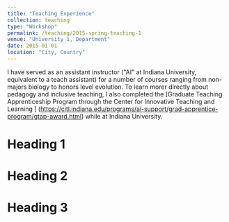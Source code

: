 ```yaml
---
title: "Teaching Experience"
collection: teaching
type: "Workshop"
permalink: /teaching/2015-spring-teaching-1
venue: "University 1, Department"
date: 2015-01-01
location: "City, Country"
---
```


I have served as an assistant instructor ("AI" at Indiana University, equivalent to a teach assistant) for a number of courses ranging from non-majors biology to honors level evolution. To learn morer directly about pedagogy and inclusive teaching, I also completed the [Graduate Teaching Apprenticeship Program through the Center for Innovative Teaching and Learning ] (https://citl.indiana.edu/programs/ai-support/grad-apprentice-program/gtap-award.html) while at Indiana University.  

Heading 1
======

Heading 2
======

Heading 3
======
